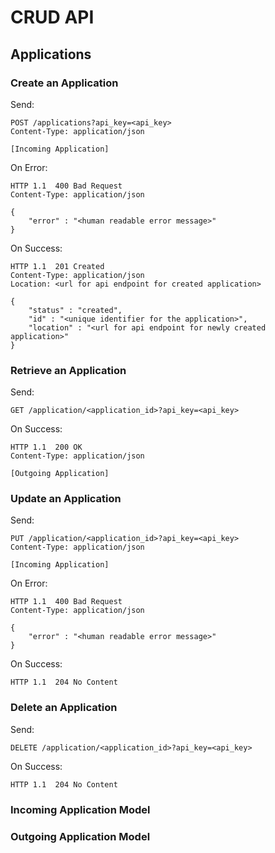 # CRUD API

## Applications

### Create an Application

Send:

    POST /applications?api_key=<api_key>
    Content-Type: application/json
    
    [Incoming Application]

On Error:

    HTTP 1.1  400 Bad Request
    Content-Type: application/json
    
    {
        "error" : "<human readable error message>"
    }

On Success:

    HTTP 1.1  201 Created
    Content-Type: application/json
    Location: <url for api endpoint for created application>
    
    {
        "status" : "created",
        "id" : "<unique identifier for the application>",
        "location" : "<url for api endpoint for newly created application>"
    }

### Retrieve an Application

Send:

    GET /application/<application_id>?api_key=<api_key>

On Success:

    HTTP 1.1  200 OK
    Content-Type: application/json
    
    [Outgoing Application]


### Update an Application

Send:

    PUT /application/<application_id>?api_key=<api_key>
    Content-Type: application/json
    
    [Incoming Application]

On Error:

    HTTP 1.1  400 Bad Request
    Content-Type: application/json
    
    {
        "error" : "<human readable error message>"
    }

On Success:

    HTTP 1.1  204 No Content

### Delete an Application

Send:

    DELETE /application/<application_id>?api_key=<api_key>

On Success:

    HTTP 1.1  204 No Content

### Incoming Application Model


### Outgoing Application Model
